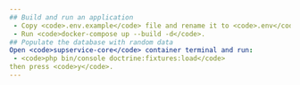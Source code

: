 ```yaml
---
## Build and run an application
 - Copy <code>.env.example</code> file and rename it to <code>.env</code>.
 - Run <code>docker-compose up --build -d</code>.
## Populate the database with random data
Open <code>supservice-core</code> container terminal and run:
 - <code>php bin/console doctrine:fixtures:load</code>
then press <code>y</code>.
---
```

